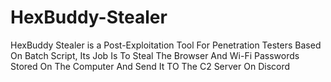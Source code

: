 # HexBuddy-Stealer
HexBuddy Stealer is a Post-Exploitation Tool For Penetration Testers Based On Batch Script, Its Job Is To Steal The Browser And Wi-Fi Passwords Stored On The Computer And Send It TO The C2 Server On Discord
